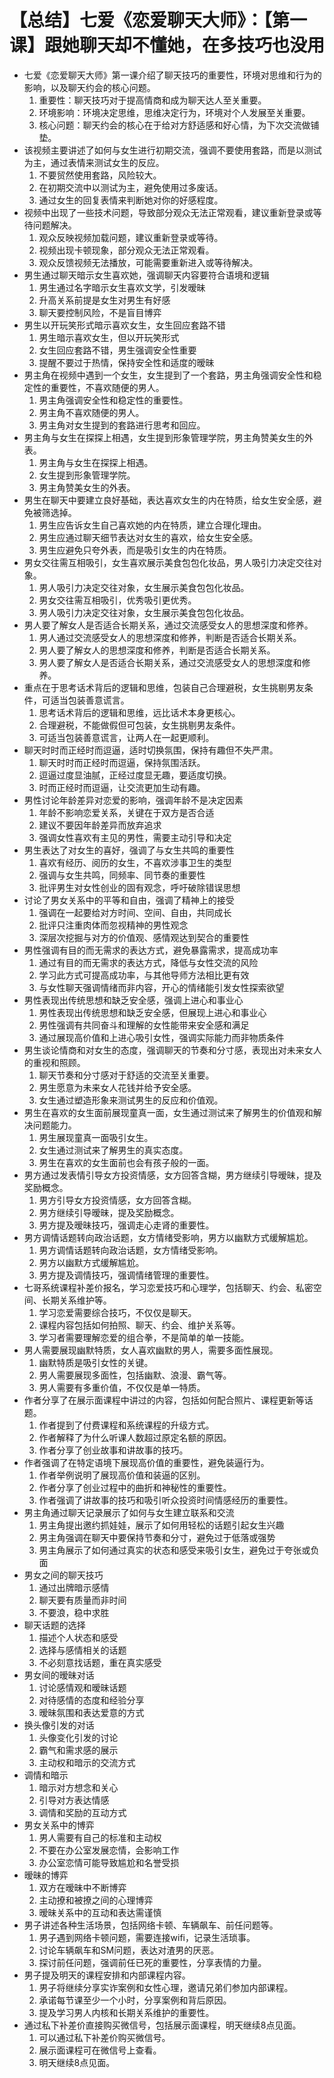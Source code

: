 # 【总结】七爱《恋爱聊天大师》：【第一课】跟她聊天却不懂她，在多技巧也没用

-   七爱《恋爱聊天大师》第一课介绍了聊天技巧的重要性，环境对思维和行为的影响，以及聊天约会的核心问题。
    1.  重要性：聊天技巧对于提高情商和成为聊天达人至关重要。
    2.  环境影响：环境决定思维，思维决定行为，环境对个人发展至关重要。
    3.  核心问题：聊天约会的核心在于给对方舒适感和好心情，为下次交流做铺垫。
-   该视频主要讲述了如何与女生进行初期交流，强调不要使用套路，而是以测试为主，通过表情来测试女生的反应。
    1.  不要贸然使用套路，风险较大。
    2.  在初期交流中以测试为主，避免使用过多废话。
    3.  通过女生的回复表情来判断她对你的好感程度。
-   视频中出现了一些技术问题，导致部分观众无法正常观看，建议重新登录或等待问题解决。
    1.  观众反映视频加载问题，建议重新登录或等待。
    2.  视频出现卡顿现象，部分观众无法正常观看。
    3.  观众反馈视频无法播放，可能需要重新进入或等待解决。
-   男生通过聊天暗示女生喜欢她，强调聊天内容要符合语境和逻辑
    1.  男生通过名字暗示女生喜欢文学，引发暧昧
    2.  升高关系前提是女生对男生有好感
    3.  聊天要控制风险，不是盲目博弈
-   男生以开玩笑形式暗示喜欢女生，女生回应套路不错
    1.  男生暗示喜欢女生，但以开玩笑形式
    2.  女生回应套路不错，男生强调安全性重要
    3.  提醒不要过于热情，保持安全性和适度的暧昧
-   男主角在视频中遇到一个女生，女生提到了一个套路，男主角强调安全性和稳定性的重要性，不喜欢随便的男人。
    1.  男主角强调安全性和稳定性的重要性。
    2.  男主角不喜欢随便的男人。
    3.  男主角对女生提到的套路进行思考和回应。
-   男主角与女生在探探上相遇，女生提到形象管理学院，男主角赞美女生的外表。
    1.  男主角与女生在探探上相遇。
    2.  女生提到形象管理学院。
    3.  男主角赞美女生的外表。
-   男生在聊天中要建立良好基础，表达喜欢女生的内在特质，给女生安全感，避免被筛选掉。
    1.  男生应告诉女生自己喜欢她的内在特质，建立合理化理由。
    2.  男生应通过聊天细节表达对女生的喜欢，给女生安全感。
    3.  男生应避免只夸外表，而是吸引女生的内在特质。
-   男女交往需互相吸引，女生喜欢展示美食包包化妆品，男人吸引力决定交往对象。
    1.  男人吸引力决定交往对象，女生展示美食包包化妆品。
    2.  男女交往需互相吸引，优秀吸引更优秀。
    3.  男人吸引力决定交往对象，女生展示美食包包化妆品。
-   男人要了解女人是否适合长期关系，通过交流感受女人的思想深度和修养。
    1.  男人通过交流感受女人的思想深度和修养，判断是否适合长期关系。
    2.  男人要了解女人的思想深度和修养，判断是否适合长期关系。
    3.  男人要了解女人是否适合长期关系，通过交流感受女人的思想深度和修养。
-   重点在于思考话术背后的逻辑和思维，包装自己合理避税，女生挑剔男友条件，可适当包装善意谎言。
    1.  思考话术背后的逻辑和思维，远比话术本身更核心。
    2.  合理避税，不能做假但可包装，女生挑剔男友条件。
    3.  可适当包装善意谎言，让两人在一起更顺利。
-   聊天时时而正经时而逗逼，适时切换氛围，保持有趣但不失严肃。
    1.  聊天时时而正经时而逗逼，保持氛围活跃。
    2.  逗逼过度显油腻，正经过度显无趣，要适度切换。
    3.  时而正经时而逗逼，让交流更加生动有趣。
-   男性讨论年龄差异对恋爱的影响，强调年龄不是决定因素
    1.  年龄不影响恋爱关系，关键在于双方是否合适
    2.  建议不要因年龄差异而放弃追求
    3.  强调女性喜欢有主见的男性，需要主动引导和决定
-   男生表达了对女生的喜好，强调了与女生共鸣的重要性
    1.  喜欢有经历、阅历的女生，不喜欢涉事卫生的类型
    2.  强调与女生共鸣，同频率、同节奏的重要性
    3.  批评男生对女性创业的固有观念，呼吁破除错误思想
-   讨论了男女关系中的平等和自由，强调了精神上的接受
    1.  强调在一起要给对方时间、空间、自由，共同成长
    2.  批评只注重肉体而忽视精神的男性观念
    3.  深层次挖掘与对方的价值观、感情观达到契合的重要性
-   男性强调有目的而无需求的表达方式，避免暴露需求，提高成功率
    1.  通过有目的而无需求的表达方式，降低与女性交流的风险
    2.  学习此方式可提高成功率，与其他导师方法相比更有效
    3.  与女性聊天强调情绪而非内容，开心的情绪能引发女性探索欲望
-   男性表现出传统思想和缺乏安全感，强调上进心和事业心
    1.  男性表现出传统思想和缺乏安全感，但展现上进心和事业心
    2.  男性强调有共同奋斗和理解的女性能带来安全感和满足
    3.  通过展现高价值和上进心吸引女性，强调实际能力而非物质条件
-   男生谈论情商和对女生的态度，强调聊天的节奏和分寸感，表现出对未来女人的重视和照顾。
    1.  聊天节奏和分寸感对于舒适的交流至关重要。
    2.  男生愿意为未来女人花钱并给予安全感。
    3.  女生通过塑造形象来测试男生的反应和价值观。
-   男生在喜欢的女生面前展现童真一面，女生通过测试来了解男生的价值观和解决问题能力。
    1.  男生展现童真一面吸引女生。
    2.  女生通过测试来了解男生的真实态度。
    3.  男生在喜欢的女生面前也会有孩子般的一面。
-   男方通过发表情引导女方投资情感，女方回答含糊，男方继续引导暧昧，提及奖励概念。
    1.  男方引导女方投资情感，女方回答含糊。
    2.  男方继续引导暧昧，提及奖励概念。
    3.  男方提及暧昧技巧，强调走心走肾的重要性。
-   男方调情话题转向政治话题，女方情绪受影响，男方以幽默方式缓解尴尬。
    1.  男方调情话题转向政治话题，女方情绪受影响。
    2.  男方以幽默方式缓解尴尬。
    3.  男方提及调情技巧，强调情绪管理的重要性。
-   七哥系统课程补差价报名，学习恋爱技巧和心理学，包括聊天、约会、私密空间、长期关系维护等。
    1.  学习恋爱需要综合技巧，不仅仅是聊天。
    2.  课程内容包括如何拍照、聊天、约会、维护关系等。
    3.  学习者需要理解恋爱的组合拳，不是简单的单一技能。
-   男人需要展现幽默特质，女人喜欢幽默的男人，需要多面性展现。
    1.  幽默特质是吸引女性的关键。
    2.  男人需要展现多面性，包括幽默、浪漫、霸气等。
    3.  男人需要有多重价值，不仅仅是单一特质。
-   作者分享了在展示面课程中讲过的内容，包括如何配合照片、课程更新等话题。
    1.  作者提到了付费课程和系统课程的升级方式。
    2.  作者解释了为什么听课人数超过原定名额的原因。
    3.  作者分享了创业故事和讲故事的技巧。
-   作者强调了在特定语境下展现高价值的重要性，避免装逼行为。
    1.  作者举例说明了展现高价值和装逼的区别。
    2.  作者分享了创业过程中的曲折和神秘性的重要性。
    3.  作者强调了讲故事的技巧和吸引听众投资时间情感经历的重要性。
-   男主角通过聊天记录展示了如何与女生建立联系和交流
    1.  男主角提出邀约抓娃娃，展示了如何用轻松的话题引起女生兴趣
    2.  男主角强调在聊天中要保持节奏和分寸，避免过于低落或强势
    3.  男主角展示了如何通过真实的状态和感受来吸引女生，避免过于夸张或负面
-   男女之间的聊天技巧
    1.  通过出牌暗示感情
    2.  聊天要有质量而非时间
    3.  不要浪，稳中求胜
-   聊天话题的选择
    1.  描述个人状态和感受
    2.  选择与感情相关的话题
    3.  不必刻意找话题，重在真实感受
-   男女间的暧昧对话
    1.  讨论感情观和暧昧话题
    2.  对待感情的态度和经验分享
    3.  暧昧氛围和表达爱意的方式
-   换头像引发的对话
    1.  头像变化引发的讨论
    2.  霸气和需求感的展示
    3.  主动权和暗示的交流方式
-   调情和暗示
    1.  暗示对方想念和关心
    2.  引导对方表达情感
    3.  调情和奖励的互动方式
-   男女关系中的博弈
    1.  男人需要有自己的标准和主动权
    2.  不要在办公室发展恋情，会影响工作
    3.  办公室恋情可能导致尴尬和名誉受损
-   暧昧的博弈
    1.  双方在暧昧中不断博弈
    2.  主动撩和被撩之间的心理博弈
    3.  暧昧关系中的互动和表达需谨慎
-   男子讲述各种生活场景，包括网络卡顿、车辆飙车、前任问题等。
    1.  男子遇到网络卡顿问题，需要连接wifi，记录生活琐事。
    2.  讨论车辆飙车和SM问题，表达对渣男的厌恶。
    3.  探讨前任问题，强调前任已死的重要性，分享表情的力量。
-   男子提及明天的课程安排和内部课程内容。
    1.  男子将继续分享实诈案例和女性心理，邀请兄弟们参加内部课程。
    2.  承诺每节课至少一个小时，分享案例和背后原因。
    3.  提及学习男人内核和长期关系维护的重要性。
-   通过私下补差价直接购买微信号，包括展示面课程，明天继续8点见面。
    1.  可以通过私下补差价购买微信号。
    2.  展示面课程可在微信号上查看。
    3.  明天继续8点见面。